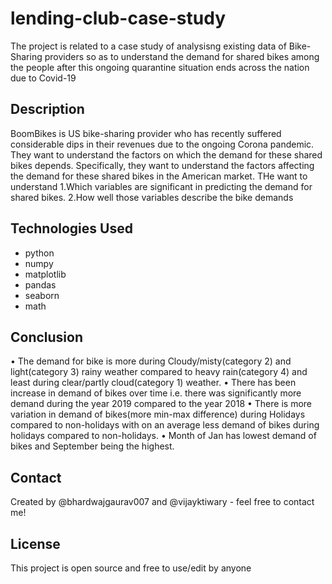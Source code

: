 # lending-club-case-study
The project is related to a case study of analysisng existing data of Bike-Sharing providers so as to understand the demand for shared bikes among the people after this ongoing quarantine situation ends across the nation due to Covid-19

## Description
BoomBikes is US bike-sharing provider who has recently suffered considerable dips in their revenues due to the ongoing Corona pandemic. They want to understand the factors on which the demand for these shared bikes depends. Specifically, they want to understand the factors affecting the demand for these shared bikes in the American market. THe want to understand
1.Which variables are significant in predicting the demand for shared bikes.
2.How well those variables describe the bike demands

## Technologies Used
- python
- numpy
- matplotlib
- pandas
- seaborn
- math

## Conclusion
• The demand for bike is more during Cloudy/misty(category 2) and light(category 3) rainy weather compared to heavy rain(category 4) and least during clear/partly cloud(category 1) weather.
• There has been increase in demand of bikes over time i.e. there was significantly more demand during the year 2019 compared to the year 2018
• There is more variation in demand of bikes(more min-max difference) during Holidays compared to non-holidays with on an average less demand of bikes during holidays compared to non-holidays.
• Month of Jan has lowest demand of bikes and September being the highest.

## Contact
Created by @bhardwajgaurav007 and @vijayktiwary - feel free to contact me!

## License
This project is open source and free to use/edit by anyone

